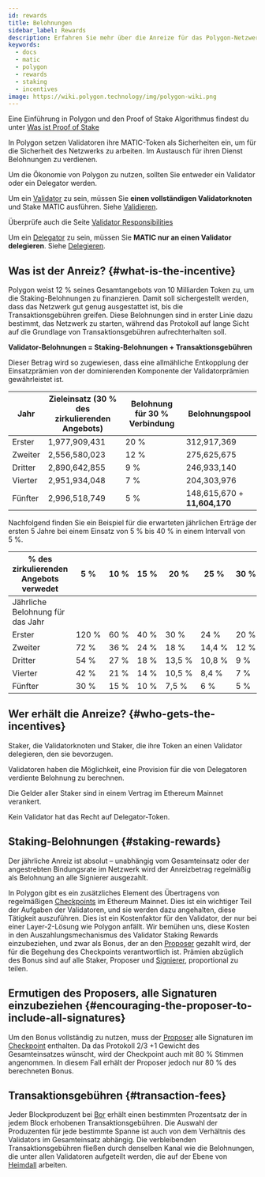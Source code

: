 ```yaml
---
id: rewards
title: Belohnungen
sidebar_label: Rewards
description: Erfahren Sie mehr über die Anreize für das Polygon-Netzwerk.
keywords:
  - docs
  - matic
  - polygon
  - rewards
  - staking
  - incentives
image: https://wiki.polygon.technology/img/polygon-wiki.png
---
```


Eine Einführung in Polygon und den Proof of Stake Algorithmus findest du unter [Was ist Proof of Stake](/docs/home/polygon-basics/what-is-proof-of-stake)

In Polygon setzen Validatoren ihre MATIC-Token als Sicherheiten ein, um für die Sicherheit des Netzwerks zu arbeiten. Im Austausch für ihren Dienst Belohnungen zu verdienen.

Um die Ökonomie von Polygon zu nutzen, sollten Sie entweder ein Validator oder ein Delegator werden.

Um ein [Validator](/docs/maintain/glossary.md#validator) zu sein, müssen Sie **einen vollständigen Validatorknoten** und Stake MATIC ausführen. Siehe [Validieren](/docs/maintain/validate/validator-index).

Überprüfe auch die Seite [Validator Responsibilities](/docs/maintain/validate/validator-responsibilities)

Um ein [Delegator](/docs/maintain/glossary.md#delegator) zu sein, müssen Sie **MATIC nur an einen Validator delegieren**. Siehe [Delegieren](/docs/maintain/delegate/delegate).

## Was ist der Anreiz? {#what-is-the-incentive}

Polygon weist 12 % seines Gesamtangebots von 10 Milliarden Token zu, um die Staking-Belohnungen zu finanzieren. Damit soll sichergestellt werden, dass das Netzwerk gut genug ausgestattet ist, bis die Transaktionsgebühren greifen. Diese Belohnungen sind in erster Linie dazu bestimmt, das Netzwerk zu starten, während das Protokoll auf lange Sicht auf die Grundlage von Transaktionsgebühren aufrechterhalten soll.

**Validator-Belohnungen = Staking-Belohnungen + Transaktionsgebühren**

Dieser Betrag wird so zugewiesen, dass eine allmähliche Entkopplung der Einsatzprämien von der dominierenden Komponente der Validatorprämien gewährleistet ist.

| Jahr | Zieleinsatz (30 % des zirkulierenden Angebots) | Belohnung für 30 % Verbindung | Belohnungspool |
|---|---|---|---|
| Erster | 1,977,909,431 | 20 % | 312,917,369 |
| Zweiter | 2,556,580,023 | 12 % | 275,625,675 |
| Dritter | 2,890,642,855 | 9 % | 246,933,140 |
| Vierter | 2,951,934,048 | 7 % | 204,303,976 |
| Fünfter | 2,996,518,749 | 5 % | 148,615,670 + **11,604,170** |

Nachfolgend finden Sie ein Beispiel für die erwarteten jährlichen Erträge der ersten 5 Jahre bei einem Einsatz von 5 % bis 40 % in einem Intervall von 5 %.

| % des zirkulierenden Angebots verwedet | 5 % | 10 % | 15 % | 20 % | 25 % | 30 % | 35 % | 40 % |
|---|---|---|---|---|---|---|---|---|
| Jährliche Belohnung für das Jahr |
| Erster | 120 % | 60 % | 40 % | 30 % | 24 % | 20 % | 17,14 % | 15 % |
| Zweiter | 72 % | 36 % | 24 % | 18 % | 14,4 % | 12 % | 10,29 % | 9 % |
| Dritter | 54 % | 27 % | 18 % | 13,5 % | 10,8 % | 9 % | 7,71 % | 6,75 % |
| Vierter | 42 % | 21 % | 14 % | 10,5 % | 8,4 % | 7 % | 6 % | 5,25 % |
| Fünfter | 30 % | 15 % | 10 % | 7,5 % | 6 % | 5 % | 4,29 % | 3,75 % |

## Wer erhält die Anreize? {#who-gets-the-incentives}

Staker, die Validatorknoten und Staker, die ihre Token an einen Validator delegieren, den sie bevorzugen.

Validatoren haben die Möglichkeit, eine Provision für die von Delegatoren verdiente Belohnung zu berechnen.

Die Gelder aller Staker sind in einem Vertrag im Ethereum Mainnet verankert.

Kein Validator hat das Recht auf Delegator-Token.

## Staking-Belohnungen {#staking-rewards}

Der jährliche Anreiz ist absolut – unabhängig vom Gesamteinsatz oder der angestrebten Bindungsrate im Netzwerk wird der Anreizbetrag regelmäßig als Belohnung an alle Signierer ausgezahlt.

In Polygon gibt es ein zusätzliches Element des Übertragens von regelmäßigen [Checkpoints](/docs/maintain/glossary.md#checkpoint-transaction) im Ethereum Mainnet. Dies ist ein wichtiger Teil der Aufgaben der Validatoren, und sie werden dazu angehalten, diese Tätigkeit auszuführen. Dies ist ein Kostenfaktor für den Validator, der nur bei einer Layer-2-Lösung wie Polygon anfällt. Wir bemühen uns, diese Kosten in den Auszahlungsmechanismus des Validator Staking Rewards einzubeziehen, und zwar als Bonus, der an den [Proposer](/docs/maintain/glossary.md#proposer) gezahlt wird, der für die Begehung des Checkpoints verantwortlich ist. Prämien abzüglich des Bonus sind auf alle Staker, Proposer und [Signierer](/docs/maintain/glossary.md#signer-address), proportional zu teilen.

## Ermutigen des Proposers, alle Signaturen einzubeziehen {#encouraging-the-proposer-to-include-all-signatures}

Um den Bonus vollständig zu nutzen, muss der [Proposer](/docs/maintain/glossary.md#proposer) alle Signaturen im [Checkpoint](/docs/maintain/glossary.md#checkpoint-transaction) enthalten. Da das Protokoll 2/3 +1 Gewicht des Gesamteinsatzes wünscht, wird der Checkpoint auch mit 80 % Stimmen angenommen. In diesem Fall erhält der Proposer jedoch nur 80 % des berechneten Bonus.

## Transaktionsgebühren {#transaction-fees}

Jeder Blockproduzent bei [Bor](/docs/maintain/glossary.md#bor) erhält einen bestimmten Prozentsatz der in jedem Block erhobenen Transaktionsgebühren. Die Auswahl der Produzenten für jede bestimmte Spanne ist auch von dem Verhältnis des Validators im Gesamteinsatz abhängig. Die verbleibenden Transaktionsgebühren fließen durch denselben Kanal wie die Belohnungen, die unter allen Validatoren aufgeteilt werden, die auf der Ebene von [Heimdall](/docs/maintain/glossary.md#heimdall) arbeiten.
